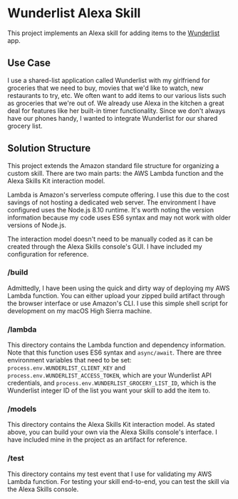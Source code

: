 # Wunderlist Alexa Skill
This project implements an Alexa skill for adding items to the [Wunderlist](https://developer.wunderlist.com/) app.

## Use Case
I use a shared-list application called Wunderlist with my girlfriend for groceries that we need to buy, movies that we'd like to watch, new restaurants to try, etc. We often want to add items to our various lists such as groceries that we're out of. We already use Alexa in the kitchen a great deal for features like her built-in timer functionality. Since we don't always have our phones handy, I wanted to integrate Wunderlist for our shared grocery list.

## Solution Structure
This project extends the Amazon standard file structure for organizing a custom skill. There are two main parts: the AWS Lambda function and the Alexa Skills Kit interaction model.

Lambda is Amazon's serverless compute offering. I use this due to the cost savings of not hosting a dedicated web server. The environment I have configured uses the Node.js 8.10 runtime. It's worth noting the version information because my code uses ES6 syntax and may not work with older versions of Node.js.

The interaction model doesn't need to be manually coded as it can be created through the Alexa Skills console's GUI. I have included my configuration for reference.

### /build
Admittedly, I have been using the quick and dirty way of deploying my AWS Lambda function. You can either upload your zipped build artifact through the browser interface or use Amazon's CLI. I use this simple shell script for development on my macOS High Sierra machine.

### /lambda
This directory contains the Lambda function and dependency information. Note that this function uses ES6 syntax and `async/await`. There are three environment variables that need to be set: `process.env.WUNDERLIST_CLIENT_KEY` and `process.env.WUNDERLIST_ACCESS_TOKEN`, which are your Wunderlist API credentials, and `process.env.WUNDERLIST_GROCERY_LIST_ID`, which is the Wunderlist integer ID of the list you want your skill to add the item to.

### /models
This directory contains the Alexa Skills Kit interaction model. As stated above, you can build your own via the Alexa Skills console's interface. I have included mine in the project as an artifact for reference.

### /test
This directory contains my test event that I use for validating my AWS Lambda function. For testing your skill end-to-end, you can test the skill via the Alexa Skills console.
